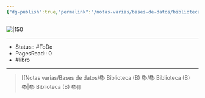 ```yaml
---
{"dg-publish":true,"permalink":"/notas-varias/bases-de-datos/biblioteca-b/b-vida-simple-corazon-profundo/"}
---
```


![|150](http://books.google.com/books/content?id=wzosAAAACAAJ&printsec=frontcover&img=1&zoom=1&source=gbs_api)

---

- Status:: #ToDo 
- PagesRead:: 0
- #libro

---


> [[Notas varias/Bases de datos/📚 Biblioteca (B) 📚/📚 Biblioteca (B) 📚\|📚 Biblioteca (B) 📚]]